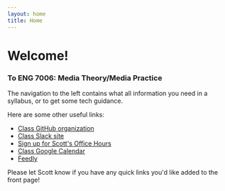 ```yaml
---
layout: home
title: Home
---
```

# Welcome!

### To ENG 7006: Media Theory/Media Practice

The navigation to the left contains what all information you need in a syllabus, or to get some tech guidance.

Here are some other useful links:

* [Class GitHub organization](https://github.com/eng7006/)
* [Class Slack site](https://eng7006.slack.com/)
* [Sign up for Scott's Office Hours](http://calendly.com/scr-wayne-edu/office-hours/)
* [Class Google Calendar](https://calendar.google.com/calendar/embed?src=v1ii0sqrblpgl9p7cd5uidm120%40group.calendar.google.com&ctz=America/New_York)
* [Feedly](http://feedly.com/)

Please let Scott know if you have any quick links you'd like added to the front page!
